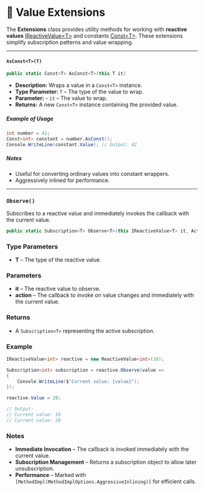# 🧩 Value Extensions

The **Extensions** class provides utility methods for working with **reactive values** [IReactiveValue&lt;T&gt;](IReactiveValue.md) and constants [Const&lt;T&gt;](Const.md). These extensions simplify subscription patterns and value wrapping.

---
#### `AsConst<T>(T)`
```csharp
public static Const<T> AsConst<T>(this T it)
```
- **Description:** Wraps a value in a `Const<T>` instance.
- **Type Parameter:** `T` – The type of the value to wrap.
- **Parameter:** - `it` – The value to wrap. 
- **Returns:** A new `Const<T>` instance containing the provided value.

##### Example of Usage
```csharp
int number = 42;
Const<int> constant = number.AsConst();
Console.WriteLine(constant.Value); // Output: 42
```

##### Notes
- Useful for converting ordinary values into constant wrappers.
- Aggressively inlined for performance.
---

### `Observe()`
Subscribes to a reactive value and immediately invokes the callback with the current value.
```csharp
public static Subscription<T> Observe<T>(this IReactiveValue<T> it, Action<T> action)
```

### Type Parameters
- **T** – The type of the reactive value.
### Parameters
- **it** – The reactive value to observe.
- **action** – The callback to invoke on value changes and immediately with the current value.
### Returns
- A `Subscription<T>` representing the active subscription.

### Example
```csharp
IReactiveValue<int> reactive = new ReactiveValue<int>(10);

Subscription<int> subscription = reactive.Observe(value =>
{
    Console.WriteLine($"Current value: {value}");
});

reactive.Value = 20;

// Output:
// Current value: 10
// Current value: 20
```
### Notes
- **Immediate Invocation** – The callback is invoked immediately with the current value.
- **Subscription Management** – Returns a subscription object to allow later unsubscription.
- **Performance** – Marked with `[MethodImpl(MethodImplOptions.AggressiveInlining)]` for efficient calls.